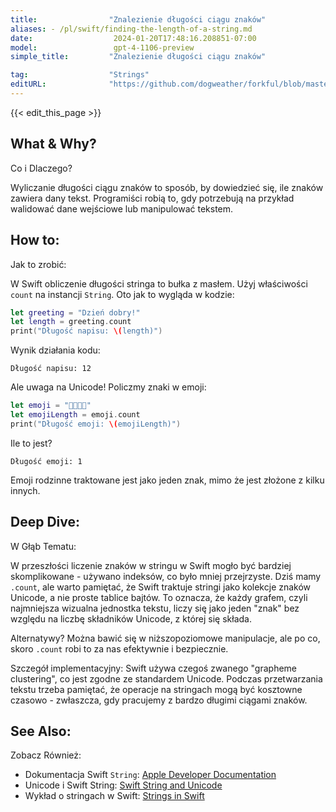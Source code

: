 ```yaml
---
title:                "Znalezienie długości ciągu znaków"
aliases: - /pl/swift/finding-the-length-of-a-string.md
date:                  2024-01-20T17:48:16.208851-07:00
model:                 gpt-4-1106-preview
simple_title:         "Znalezienie długości ciągu znaków"

tag:                  "Strings"
editURL:              "https://github.com/dogweather/forkful/blob/master/content/pl/swift/finding-the-length-of-a-string.md"
---
```


{{< edit_this_page >}}

## What & Why?
Co i Dlaczego?

Wyliczanie długości ciągu znaków to sposób, by dowiedzieć się, ile znaków zawiera dany tekst. Programiści robią to, gdy potrzebują na przykład walidować dane wejściowe lub manipulować tekstem.

## How to:
Jak to zrobić:

W Swift obliczenie długości stringa to bułka z masłem. Użyj właściwości `count` na instancji `String`. Oto jak to wygląda w kodzie:

```Swift
let greeting = "Dzień dobry!"
let length = greeting.count
print("Długość napisu: \(length)")
```

Wynik działania kodu:

```
Długość napisu: 12
```

Ale uwaga na Unicode! Policzmy znaki w emoji:

```Swift
let emoji = "👨‍👩‍👧‍👦"
let emojiLength = emoji.count
print("Długość emoji: \(emojiLength)")
```

Ile to jest?

```
Długość emoji: 1
```

Emoji rodzinne traktowane jest jako jeden znak, mimo że jest złożone z kilku innych.

## Deep Dive:
W Głąb Tematu:

W przeszłości liczenie znaków w stringu w Swift mogło być bardziej skomplikowane - używano indeksów, co było mniej przejrzyste. Dziś mamy `.count`, ale warto pamiętać, że Swift traktuje stringi jako kolekcje znaków Unicode, a nie proste tablice bajtów. To oznacza, że każdy grafem, czyli najmniejsza wizualna jednostka tekstu, liczy się jako jeden "znak" bez względu na liczbę składników Unicode, z której się składa.

Alternatywy? Można bawić się w niższopoziomowe manipulacje, ale po co, skoro `.count` robi to za nas efektywnie i bezpiecznie.

Szczegół implementacyjny: Swift używa czegoś zwanego "grapheme clustering", co jest zgodne ze standardem Unicode. Podczas przetwarzania tekstu trzeba pamiętać, że operacje na stringach mogą być kosztowne czasowo - zwłaszcza, gdy pracujemy z bardzo długimi ciągami znaków.

## See Also:
Zobacz Również:

- Dokumentacja Swift `String`: [Apple Developer Documentation](https://developer.apple.com/documentation/swift/string)
- Unicode i Swift String: [Swift String and Unicode](https://swift.org/blog/utf8-string/)
- Wykład o stringach w Swift: [Strings in Swift](https://academy.realm.io/posts/getting-to-know-swifts-string-type/)
